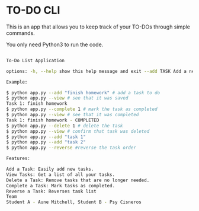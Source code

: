 # TO-DO CLI
This is an app that allows you to keep track of your TO-DOs through simple commands.

You only need Python3 to run the code.

```bash python app.py usage: app.py [-h] [--add TASK] [--view] [--delete INDEX]

To-Do List Application

options: -h, --help show this help message and exit --add TASK Add a new task --view View all tasks --delete INDEX Delete a task by its index

Example: 

$ python app.py --add "finish homework" # add a task to do
$ python app.py --view # see that it was saved
Task 1: finish homework
$ python app.py --complete 1 # mark the task as completed
$ python app.py --view # see that it was completed
Task 1: finish homework - COMPLETED
$ python app.py --delete 1 # delete the task
$ python app.py --view # confirm that task was deleted
$ python app.py --add "task 1"
$ python app.py --add "task 2"
$ python app.py --reverse #reverse the task order

Features: 

Add a Task: Easily add new tasks. 
View Tasks: Get a list of all your tasks.
Delete a Task: Remove tasks that are no longer needed.
Complete a Task: Mark tasks as completed.
Reverse a Task: Reverses task list
Team
Student A - Aune Mitchell, Student B - Psy Cisneros
